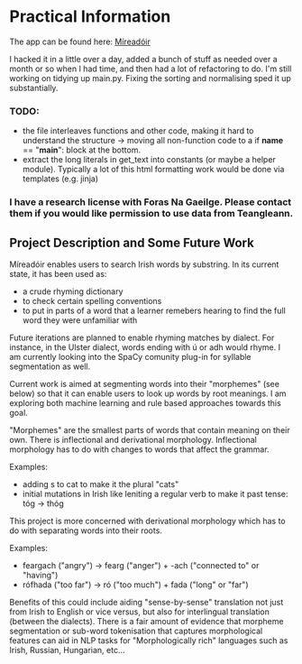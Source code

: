 # Practical Information
The app can be found here: [Míreadóir](https://mireadoir.ie)

I hacked it in a little over a day, added a bunch of stuff as needed over a month or so when I had time, and then had a lot of refactoring to do. I'm still working on tidying up main.py. Fixing the sorting and normalising sped it up substantially. 

### TODO:
- the file interleaves functions and other code, making it hard to understand the structure -> moving all non-function code to a if __name__ == "__main__": block at the bottom.
- extract the long literals in get_text into constants (or maybe a helper module). Typically a lot of this html formatting work would be done via templates (e.g. jinja)

### I have a research license with Foras Na Gaeilge. Please contact them if you would like permission to use data from Teangleann. 

## Project Description and Some Future Work
Míreadóir enables users to search Irish words by substring. 
In its current state, it has been used as:
- a crude rhyming dictionary
- to check certain spelling conventions
- to put in parts of a word that a learner remebers hearing to find the full word they were unfamiliar with
  
Future iterations are planned to enable rhyming matches by dialect. For instance, in the Ulster dialect, words ending with ú or adh would rhyme. 
I am currently looking into the SpaCy comunity plug-in for syllable segmentation as well. 

Current work is aimed at segmenting words into their "morphemes" (see below) so that it can enable users to look up words by root meanings. 
I am exploring both machine learning and rule based approaches towards this goal. 

"Morphemes" are the smallest parts of words that contain meaning on their own. There is inflectional and derivational morphology. 
Inflectional morphology has to do with changes to words that affect the grammar. 

Examples: 
- adding s to cat to make it the plural "cats"
- initial mutations in Irish like leniting a regular verb to make it past tense: tóg -> thóg

This project is more concerned with derivational morphology which has to do with separating words into their roots.

Examples:
- feargach ("angry") -> fearg ("anger") + -ach ("connected to" or "having")
- rófhada ("too far") -> ró ("too much") + fada ("long" or "far")

Benefits of this could include aiding "sense-by-sense" translation not just from Irish to English or vice versus, but also for interlingual translation (between the dialects). 
There is a fair amount of evidence that morpheme segmentation or sub-word tokenisation that captures morphological features can aid in NLP tasks for "Morphologically rich" 
languages such as Irish, Russian, Hungarian, etc... 


